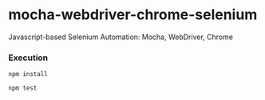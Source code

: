 # mocha-webdriver-chrome-selenium
Javascript-based Selenium Automation: Mocha, WebDriver, Chrome

### Execution
`npm install`

`npm test`
